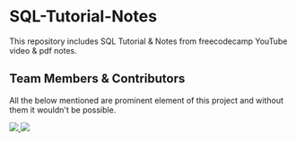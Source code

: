 # SQL-Tutorial-Notes
This repository includes SQL Tutorial &amp; Notes from freecodecamp YouTube video &amp; pdf notes.

## Team Members & Contributors

All the below mentioned are prominent element of this project and without them it wouldn't be possible.

<a href="https://github.com/kaiwalyakoparkar/sense-hacker/graphs/contributors">
  <img src="https://contrib.rocks/image?repo=kaiwalyakoparkar/sense-hacker" />
</a>

<a href="https://github.com/HashBreaker/SQL-Tutorial-Notes/graphs/contributors">
  <img src="https://contrib.rocks/image?repo=HashBreaker/SQL-Tutorial-Notes" />
</a>
